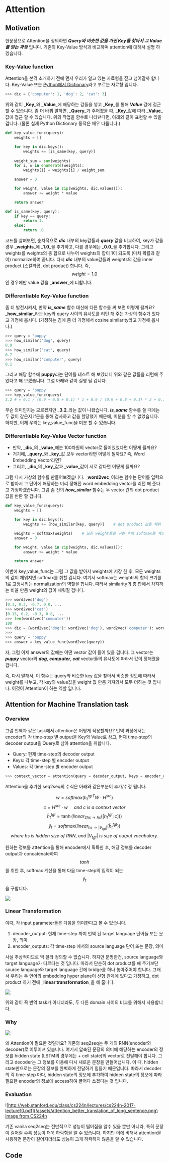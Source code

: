 # Attention

## Motivation

한문장으로 Attention을 정의하면 ***Query와 비슷한 값을 가진 Key를 찾아서 그 Value를 얻는 과정*** 입니다. 기존의 Key-Value 방식과 비교하며 attention에 대해서 설명 하겠습니다.

### Key-Value function

Attention을 본격 소개하기 전에 먼저 우리가 알고 있는 자료형을 짚고 넘어갈까 합니다. Key-Value 또는 [Python에서 Dictionary](https://wikidocs.net/16)라고 부르는 자료형 입니다.

```py
>>> dic = {'computer': 1, 'dog': 2, 'cat': 3}
```

위와 같이 _**Key**_와 _**Value**_에 해당하는 값들을 넣고 _**Key**_를 통해 _**Value**_ 값에 접근 할 수 있습니다. 좀 더 바꿔 말하면, _**Query**_가 주어졌을 때, _**Key**_값에 따라 _**Value**_값에 접근 할 수 있습니다. 위의 작업을 함수로 나타낸다면, 아래와 같이 표현할 수 있을겁니다. \(물론 실제 Python Dictionary 동작은 매우 다릅니다.\)

```py
def key_value_func(query):
    weights = []

    for key in dic.keys():
        weights += [is_same(key, query)]
        
    weight_sum = sum(weights)
    for i, w in enumerate(weights):
        weights[i] = weights[i] / weight_sum

    answer = 0

    for weight, value in zip(weights, dic.values()):
        answer += weight * value

    return answer

def is_same(key, query):
    if key == query:
        return 1.
    else:
        return .0
```

코드를 살펴보면, 순차적으로 _**dic**_ 내부의 key값들과 _**query**_ 값을 비교하여, key가 같을 경우 _**weights**_에 _**1.0**_을 추가하고, 다를 경우에는 _**0.0**_을 추가합니다. 그리고 weights를 weights의 총 합으로 나누어 weights의 합이 1이 되도록 (마치 확률과 같이) normalize하여 줍니다. 다시 _**dic**_ 내부의 value값들과 weights의 값을 inner product \(스칼라곱, dot product\) 합니다. 즉, $$ weight = 1.0 $$ 인 경우에만 value 값을 _**answer**_에 더합니다.

### Differentiable Key-Value function

좀 더 발전시켜서, 만약 _**is\_same**_ 함수 대신에 다른 함수를 써 보면 어떻게 될까요? _**how\_similar**_라는 key와 query 사이의 유사도를 리턴 해 주는 가상의 함수가 있다고 가정해 봅시다. \(가정하는 김에 좀 더 가정해서 cosine similarity라고 가정해 봅시다.\)

```py
>>> query = 'puppy'
>>> how_similar('dog', query)
0.9
>>> how_similar('cat', query)
0.7
>>> how_similar('computer', query)
0.1
```

그리고 해당 함수에 **puppy**라는 단어를 테스트 해 보았더니 위와 같은 값들을 리턴해 주었다고 해 보겠습니다. 그럼 아래와 같이 실행 될 겁니다.

```py
>>> query = 'puppy'
>>> key_value_func(query)
2.2 # = 0.1 / (0.9 + 0.8 + 0.1) * 1 + 0.9 / (0.9 + 0.8 + 0.1) * 2 + 0.7 / (0.9 + 0.8 + 0.1) * 3
```

무슨 의미인지는 모르겠지만 _**3.2**_라는 값이 나왔습니다. _**is\_same**_ 함수를 쓸 때에는 두 값이 같은지 if문을 통해 검사하고 값을 할당했기 때문에, 미분을 할 수 없었습니다. 하지만, 이제 우리는 key\_value\_func을 미분 할 수 있습니다.

### Differentiable Key-Value Vector function

* 만약, _**dic**_의 _**value**_에는 100차원의 vector로 들어있었다면 어떻게 될까요? 
* 거기에, _**query**_와 _**key**_값 모두 vector라면 어떻게 될까요? 즉, Word Embedding Vector라면?
* 그리고, _**dic**_의 _**key**_값과 _**value**_값이 서로 같다면 어떻게 될까요?

그럼 다시 가상의 함수를 만들어보겠습니다. _**word2vec**_이라는 함수는 단어를 입력으로 받아서 그 단어에 해당하는 미리 정해진 word embedding vector를 리턴 해 준다고 가정하겠습니다. 그럼 좀 전의 _**how\_similar**_ 함수는 두 vector 간의 dot product 값을 반환 할 겁니다.

```py
def key_value_func(query):
    weights = []

    for key in dic.keys():
        weights += [how_similar(key, query)]    # dot product 값을 채워 넣는다.

    weights = softmax(weights)    # 모든 weight들을 구한 후에 softmax를 계산한다.
    answer = 0

    for weight, value in zip(weights, dic.values()):
        answer += weight * value

    return answer
```

이번에 key\_value\_func는 그럼 그 값을 받아서 weights에 저장 한 후, 모든 weights의 값이 채워지면 softmax를 취할 겁니다. 여기서 softmax는 weights의 합의 크기를 1로 고정시키는 normalization의 역할을 합니다. 따라서 similarity의 총 합에서 차지하는 비율 만큼 weight의 값이 채워질 겁니다.

```py
>>> word2vec('dog')
[0.1, 0.3, -0.7, 0.0, ...
>>> word2vec('cat')
[0.15, 0.2, -0.3, 0.8, ...
>>> len(word2vec('computer'))
100
>>> dic = {word2vec('dog'): word2vec('dog'), word2vec('computer'): word2vec('computer'), word2vec('cat'): word2vec('cat')}
>>>
>>> query = 'puppy'
>>> answer = key_value_func(word2vec(query))
```

자, 그럼 이제 answer의 값에는 어떤 vector 값이 들어 있을 겁니다. 그 vector는 _**puppy**_ vector와 _**dog**_, _**computer**_, _**cat**_ vector들의 유사도에 따라서 값이 정해졌을겁니다.

즉, 다시 말해서, 이 함수는 query와 비슷한 key 값을 찾아서 비슷한 정도에 따라서 weight를 나누고, 각 key의 value값을 weight 값 만큼 가져와서 모두 더하는 것 입니다. 이것이 Attention이 하는 역할 입니다.

## Attention for Machine Translation task

### Overview

그럼 번역과 같은 task에서 attention은 어떻게 작용할까요? 번역 과정에서는 encoder의 각 time-step 별 output을 Key와 Value로 삼고, 현재 time-step의 decoder output을 Query로 삼아 attention을 취합니다.

* Query: 현재 time-step의 decoder output
* Keys: 각 time-step 별 encoder output
* Values: 각 time-step 별 encoder output

```py
>>> context_vector = attention(query = decoder_output, keys = encoder_outputs, values = encoder_outputs)
```

Attention을 추가한 seq2seq의 수식은 아래와 같은부분이 추가/수정 됩니다.

$$
w = softmax({h_{t}^{tgt}}^T W \cdot H^{src})
$$
$$
c = H^{src} \cdot w~~~~~and~c~is~a~context~vector
$$
$$
\tilde{h}_{t}^{tgt}=\tanh(linear_{2hs \rightarrow hs}([h_{t}^{tgt}; c]))
$$
$$
\hat{y}_{t}=softmax(linear_{hs \rightarrow |V_{tgt}|}(\tilde{h}_{t}^{tgt}))
$$
$$
where~hs~is~hidden~size~of~RNN,~and~|V_{tgt}|~is~size~of~output~vocabulary.
$$

원하는 정보를 attention을 통해 encoder에서 획득한 후, 해당 정보를 decoder output과 concatenate하여 $$ tanh $$를 취한 후, softmax 계산을 통해 다음 time-step의 입력이 되는 $$ \hat{y}_{t} $$을 구합니다.

![](/assets/seq2seq_with_attention_architecture.png)

### Linear Transformation

이때, 각 input parameter들은 다음을 의미한다고 볼 수 있습니다.

1. decoder\_output: 현재 time-step 까지 번역 된 target language 단어들 또는 문장, 의미
2. encoder\_outputs: 각 time-step 에서의 source language 단어 또는 문장, 의미

사실 추상적이므로 딱 잘라 정의할 수 없습니다. 하지만 분명한건, source language와 target language가 다르다는 것 입니다. 따라서 단순히 dot product를 해 주기보단 source language와 target language 간에 bridge를 하나 놓아주어야 합니다. 그래서 우리는 두 언어의 embedding hyper plane이 선형 관계에 있다고 가정하고, dot product 하기 전에 _**linear transformation**_을 해 줍니다.

![](/assets/attention_linear_transform.png)

위와 같이 꼭 번역 task가 아니더라도, 두 다른 domain 사이의 비교를 위해서 사용합니다.

### Why

![](/assets/attention_working_example.png)

왜 Attention이 필요한 것일까요? 기존의 seq2seq는 두 개의 RNN\(encoder와 decoder\)로 이루어져 있습니다. 여기서 압축된 문장의 의미에 해당하는 encoder의 정보를 hidden state \(LSTM의 경우에는 + cell state\)의 vector로 전달해야 합니다. 그리고 decoder는 그 정보를 이용해 다시 새로운 문장을 만들어냅니다. 이 때, hidden state만으로는 문장의 정보를 완벽하게 전달하기 힘들기 때문입니다. 따라서 decoder의 각 time-step 마다, hidden state의 정보에 추가하여 hidden state의 정보에 따라 필요한 encoder의 정보에 access하여 끌어다 쓰겠다는 것 입니다.

### Evaluation

![http://web.stanford.edu/class/cs224n/lectures/cs224n-2017-lecture10.pdf](/assets/attention_better_translation_of_long_sentence.png)  
[Image from CS224n](http://web.stanford.edu/class/cs224n/syllabus.html)

기존 vanila seq2seq는 전반적으로 성능이 떨어짐을 알수 있을 뿐만 아니라, 특히 문장이 길어질 수록 성능이 더욱 하락함을 알 수 있습니다. 하지만 이에 비해서 attention을 사용하면 문장이 길어지더라도 성능이 크게 하락하지 않음을 알 수 있습니다.

## Code



